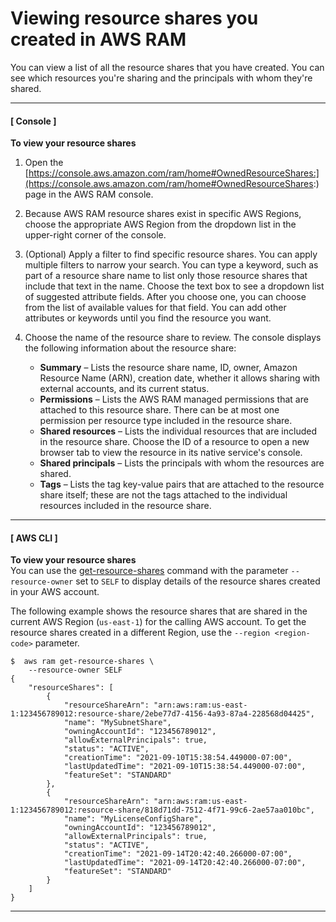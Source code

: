# Viewing resource shares you created in AWS RAM<a name="working-with-sharing-view-rs"></a>

You can view a list of all the resource shares that you have created\. You can see which resources you're sharing and the principals with whom they're shared\.

------
#### [ Console ]

**To view your resource shares**

1. Open the [https://console.aws.amazon.com/ram/home#OwnedResourceShares:](https://console.aws.amazon.com/ram/home#OwnedResourceShares:) page in the AWS RAM console\.

1. Because AWS RAM resource shares exist in specific AWS Regions, choose the appropriate AWS Region from the dropdown list in the upper\-right corner of the console\.

1. \(Optional\) Apply a filter to find specific resource shares\. You can apply multiple filters to narrow your search\. You can type a keyword, such as part of a resource share name to list only those resource shares that include that text in the name\. Choose the text box to see a dropdown list of suggested attribute fields\. After you choose one, you can choose from the list of available values for that field\. You can add other attributes or keywords until you find the resource you want\.

1. Choose the name of the resource share to review\. The console displays the following information about the resource share:
   + **Summary** – Lists the resource share name, ID, owner, Amazon Resource Name \(ARN\), creation date, whether it allows sharing with external accounts, and its current status\.
   + **Permissions** – Lists the AWS RAM managed permissions that are attached to this resource share\. There can be at most one permission per resource type included in the resource share\. 
   + **Shared resources** – Lists the individual resources that are included in the resource share\. Choose the ID of a resource to open a new browser tab to view the resource in its native service's console\.
   + **Shared principals** – Lists the principals with whom the resources are shared\.
   + **Tags** – Lists the tag key\-value pairs that are attached to the resource share itself; these are not the tags attached to the individual resources included in the resource share\.

------
#### [ AWS CLI ]

**To view your resource shares**  
You can use the [get\-resource\-shares](https://docs.aws.amazon.com/cli/latest/reference/ram/get-resource-shares.html) command with the parameter `--resource-owner` set to `SELF` to display details of the resource shares created in your AWS account\.

The following example shows the resource shares that are shared in the current AWS Region \(`us-east-1`\) for the calling AWS account\. To get the resource shares created in a different Region, use the `--region <region-code>` parameter\.

```
$  aws ram get-resource-shares \
    --resource-owner SELF
{
    "resourceShares": [
        {
            "resourceShareArn": "arn:aws:ram:us-east-1:123456789012:resource-share/2ebe77d7-4156-4a93-87a4-228568d04425",
            "name": "MySubnetShare",
            "owningAccountId": "123456789012",
            "allowExternalPrincipals": true,
            "status": "ACTIVE",
            "creationTime": "2021-09-10T15:38:54.449000-07:00",
            "lastUpdatedTime": "2021-09-10T15:38:54.449000-07:00",
            "featureSet": "STANDARD"
        },
        {
            "resourceShareArn": "arn:aws:ram:us-east-1:123456789012:resource-share/818d71dd-7512-4f71-99c6-2ae57aa010bc",
            "name": "MyLicenseConfigShare",
            "owningAccountId": "123456789012",
            "allowExternalPrincipals": true,
            "status": "ACTIVE",
            "creationTime": "2021-09-14T20:42:40.266000-07:00",
            "lastUpdatedTime": "2021-09-14T20:42:40.266000-07:00",
            "featureSet": "STANDARD"
        }
    ]
}
```

------
